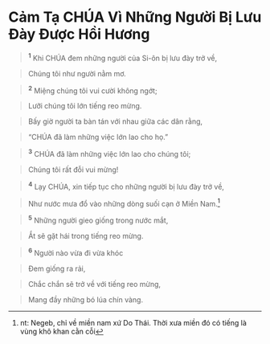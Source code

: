 

# Cảm Tạ CHÚA Vì Những Người Bị Lưu Đày Được Hồi Hương

> <sup><b>1</b></sup> Khi CHÚA đem những người của Si-ôn bị lưu đày trở về,
>


> Chúng tôi như người nằm mơ.
>


> <sup><b>2</b></sup> Miệng chúng tôi vui cười không ngớt;
>


> Lưỡi chúng tôi lớn tiếng reo mừng.
>


> Bấy giờ người ta bàn tán với nhau giữa các dân rằng,
>


> “CHÚA đã làm những việc lớn lao cho họ.”
>


> <sup><b>3</b></sup> CHÚA đã làm những việc lớn lao cho chúng tôi;
>


> Chúng tôi rất đỗi vui mừng!
>


> <sup><b>4</b></sup> Lạy CHÚA, xin tiếp tục cho những người bị lưu đày trở về,
>


> Như nước mưa đổ vào những dòng suối cạn ở Miền Nam.[^1]
>


> <sup><b>5</b></sup> Những người gieo giống trong nước mắt,
>


> Ắt sẽ gặt hái trong tiếng reo mừng.
>


> <sup><b>6</b></sup> Người nào vừa đi vừa khóc
>


> Đem giống ra rải,
>


> Chắc chắn sẽ trở về với tiếng reo mừng,
>


> Mang đầy những bó lúa chín vàng.
>

[^1]: nt: Negeb, chỉ về miền nam xứ Do Thái. Thời xưa miền đó có tiếng là vùng khô khan cằn cỗi
